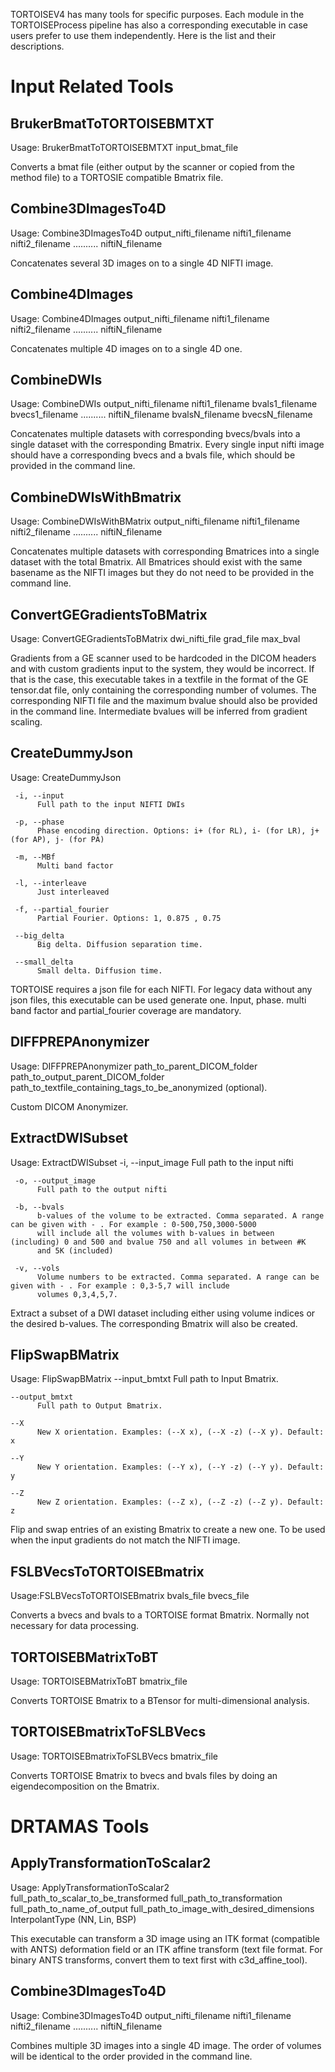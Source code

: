 TORTOISEV4 has many tools for specific purposes.  Each module in the TORTOISEProcess pipeline has also a corresponding executable in case users prefer to use them independently. Here is the list and their descriptions.

# Input Related Tools

## BrukerBmatToTORTOISEBMTXT
Usage:  BrukerBmatToTORTOISEBMTXT input_bmat_file

Converts a bmat file (either output by the scanner or copied from the method file) to a TORTOSIE compatible Bmatrix file.

## Combine3DImagesTo4D
Usage: Combine3DImagesTo4D output_nifti_filename nifti1_filename  nifti2_filename  .......... niftiN_filename

Concatenates several 3D images on to a single 4D NIFTI image.

## Combine4DImages
Usage: Combine4DImages output_nifti_filename nifti1_filename  nifti2_filename  .......... niftiN_filename

Concatenates multiple 4D images on to a single 4D one.

## CombineDWIs
Usage: CombineDWIs output_nifti_filename nifti1_filename bvals1_filename bvecs1_filename  .......... niftiN_filename bvalsN_filename bvecsN_filename

Concatenates multiple datasets with corresponding bvecs/bvals into a single dataset with the corresponding Bmatrix. Every single input nifti image should have a corresponding bvecs and a bvals file, which should be provided in the command line.

## CombineDWIsWithBmatrix
Usage: CombineDWIsWithBMatrix output_nifti_filename nifti1_filename  nifti2_filename  .......... niftiN_filename

Concatenates multiple datasets with corresponding Bmatrices into a single dataset with the total Bmatrix. All Bmatrices should exist with the same basename as the NIFTI images but they  do not need to be provided in the command line.


## ConvertGEGradientsToBMatrix
Usage: ConvertGEGradientsToBMatrix dwi_nifti_file grad_file max_bval

Gradients from a GE scanner used to be hardcoded in the DICOM headers and with custom gradients input to the system, they would be incorrect. If that is the case, this executable takes in a textfile in the format of the GE tensor.dat file, only containing the corresponding number of volumes. The corresponding NIFTI file and the maximum bvalue should also be provided in the command line. Intermediate bvalues will be inferred from gradient scaling.



## CreateDummyJson
Usage: CreateDummyJson

     -i, --input 
          Full path to the input NIFTI DWIs 

     -p, --phase 
          Phase encoding direction. Options: i+ (for RL), i- (for LR), j+ (for AP), j- (for PA) 

     -m, --MBf 
          Multi band factor 

     -l, --interleave 
          Just interleaved 

     -f, --partial_fourier 
          Partial Fourier. Options: 1, 0.875 , 0.75 

     --big_delta 
          Big delta. Diffusion separation time. 

     --small_delta 
          Small delta. Diffusion time. 
          

TORTOISE requires a json file for each NIFTI.  For legacy data without any json files, this executable can be used generate one. Input, phase. multi band factor and partial_fourier coverage are mandatory.


##  DIFFPREPAnonymizer
Usage: DIFFPREPAnonymizer path_to_parent_DICOM_folder path_to_output_parent_DICOM_folder path_to_textfile_containing_tags_to_be_anonymized (optional).

Custom DICOM Anonymizer.

##  ExtractDWISubset
Usage: ExtractDWISubset
     -i, --input_image 
          Full path to the input nifti 

     -o, --output_image 
          Full path to the output nifti 

     -b, --bvals 
          b-values of the volume to be extracted. Comma separated. A range can be given with - . For example : 0-500,750,3000-5000 
          will include all the volumes with b-values in between (including) 0 and 500 and bvalue 750 and all volumes in between #K 
          and 5K (included) 

     -v, --vols 
          Volume numbers to be extracted. Comma separated. A range can be given with - . For example : 0,3-5,7 will include 
          volumes 0,3,4,5,7. 

Extract a subset of a DWI dataset including either using volume indices or the desired b-values.  The corresponding Bmatrix will also be created.

##  FlipSwapBMatrix
Usage: FlipSwapBMatrix
    --input_bmtxt 
          Full path to Input Bmatrix. 

    --output_bmtxt 
          Full path to Output Bmatrix. 

    --X 
          New X orientation. Examples: (--X x), (--X -z) (--X y). Default: x 

    --Y 
          New Y orientation. Examples: (--Y x), (--Y -z) (--Y y). Default: y 

    --Z 
          New Z orientation. Examples: (--Z x), (--Z -z) (--Z y). Default: z 

Flip and swap entries of an existing Bmatrix to create a new one. To be used when the input gradients do not match the NIFTI image.

##  FSLBVecsToTORTOISEBmatrix
Usage:FSLBVecsToTORTOISEBmatrix bvals_file bvecs_file

Converts a bvecs and bvals to a TORTOISE format Bmatrix. Normally not necessary for data processing.

##  TORTOISEBMatrixToBT
Usage: TORTOISEBMatrixToBT bmatrix_file

Converts TORTOISE Bmatrix to a BTensor for multi-dimensional analysis.


##  TORTOISEBmatrixToFSLBVecs
Usage: TORTOISEBmatrixToFSLBVecs bmatrix_file

Converts TORTOISE Bmatrix to bvecs and bvals files by doing an eigendecomposition on the Bmatrix.

#
#

# DRTAMAS Tools


## ApplyTransformationToScalar2
Usage:   ApplyTransformationToScalar2   full_path_to_scalar_to_be_transformed  full_path_to_transformation  full_path_to_name_of_output full_path_to_image_with_desired_dimensions InterpolantType (NN, Lin, BSP)

This executable can transform a 3D image using an ITK format (compatible with ANTS) deformation field or an ITK affine transform (text file format. For binary ANTS transforms, convert them to text first with c3d_affine_tool).

## Combine3DImagesTo4D
Usage: Combine3DImagesTo4D output_nifti_filename nifti1_filename  nifti2_filename  .......... niftiN_filename 

Combines multiple 3D images into a single 4D image.  The order of volumes will be identical to the order provided in the command line.
